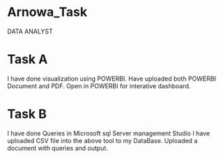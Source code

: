 # Arnowa_Task
DATA ANALYST
# Task A
I have done visualization using POWERBI.
Have uploaded both POWERBI Document and PDF.
Open in POWERBI for interative dashboard.

# Task B
I have done Queries in Microsoft sql Server management Studio
I have uploaded CSV file into the above tool to my DataBase.
Uploaded a document with queries and output.
